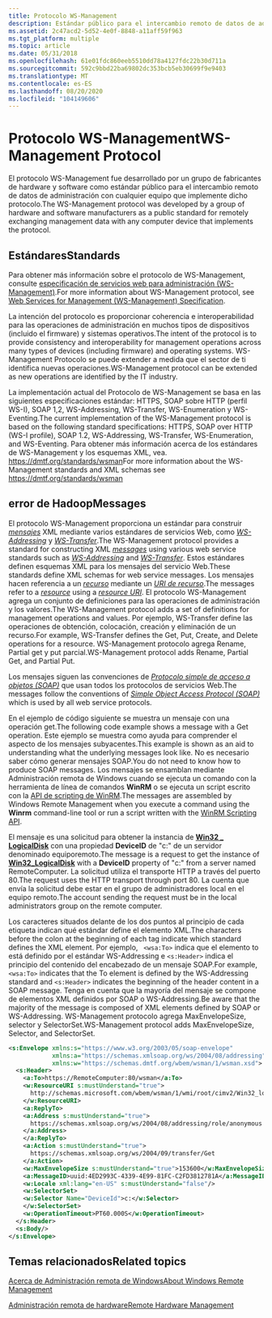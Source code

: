 ```yaml
---
title: Protocolo WS-Management
description: Estándar público para el intercambio remoto de datos de administración con cualquier dispositivo de equipo que implemente el protocolo.
ms.assetid: 2c47acd2-5d52-4e0f-8848-a11aff59f963
ms.tgt_platform: multiple
ms.topic: article
ms.date: 05/31/2018
ms.openlocfilehash: 61e01fdc860eeb5510dd78a4127fdc22b30d711a
ms.sourcegitcommit: 592c9bbd22ba69802dc353bcb5eb30699f9e9403
ms.translationtype: MT
ms.contentlocale: es-ES
ms.lasthandoff: 08/20/2020
ms.locfileid: "104149606"
---
```

# <a name="ws-management-protocol"></a><span data-ttu-id="4fc3e-103">Protocolo WS-Management</span><span class="sxs-lookup"><span data-stu-id="4fc3e-103">WS-Management Protocol</span></span>

<span data-ttu-id="4fc3e-104">El protocolo WS-Management fue desarrollado por un grupo de fabricantes de hardware y software como estándar público para el intercambio remoto de datos de administración con cualquier equipo que implemente dicho protocolo.</span><span class="sxs-lookup"><span data-stu-id="4fc3e-104">The WS-Management protocol was developed by a group of hardware and software manufacturers as a public standard for remotely exchanging management data with any computer device that implements the protocol.</span></span>

## <a name="standards"></a><span data-ttu-id="4fc3e-105">Estándares</span><span class="sxs-lookup"><span data-stu-id="4fc3e-105">Standards</span></span>

<span data-ttu-id="4fc3e-106">Para obtener más información sobre el protocolo de WS-Management, consulte [especificación de servicios web para administración (WS-Management)](https://dmtf.org/sites/default/files/standards/documents/DSP0226_1.2.0.pdf).</span><span class="sxs-lookup"><span data-stu-id="4fc3e-106">For more information about WS-Management protocol, see [Web Services for Management (WS-Management) Specification](https://dmtf.org/sites/default/files/standards/documents/DSP0226_1.2.0.pdf).</span></span>

<span data-ttu-id="4fc3e-107">La intención del protocolo es proporcionar coherencia e interoperabilidad para las operaciones de administración en muchos tipos de dispositivos (incluido el firmware) y sistemas operativos.</span><span class="sxs-lookup"><span data-stu-id="4fc3e-107">The intent of the protocol is to provide consistency and interoperability for management operations across many types of devices (including firmware) and operating systems.</span></span> <span data-ttu-id="4fc3e-108">WS-Management Protocolo se puede extender a medida que el sector de ti identifica nuevas operaciones.</span><span class="sxs-lookup"><span data-stu-id="4fc3e-108">WS-Management protocol can be extended as new operations are identified by the IT industry.</span></span>

<span data-ttu-id="4fc3e-109">La implementación actual del Protocolo de WS-Management se basa en las siguientes especificaciones estándar: HTTPS, SOAP sobre HTTP (perfil WS-I), SOAP 1,2, WS-Addressing, WS-Transfer, WS-Enumeration y WS-Eventing.</span><span class="sxs-lookup"><span data-stu-id="4fc3e-109">The current implementation of the WS-Management protocol is based on the following standard specifications: HTTPS, SOAP over HTTP (WS-I profile), SOAP 1.2, WS-Addressing, WS-Transfer, WS-Enumeration, and WS-Eventing.</span></span> <span data-ttu-id="4fc3e-110">Para obtener más información acerca de los estándares de WS-Management y los esquemas XML, vea. <https://dmtf.org/standards/wsman></span><span class="sxs-lookup"><span data-stu-id="4fc3e-110">For more information about the WS-Management standards and XML schemas see <https://dmtf.org/standards/wsman></span></span>

## <a name="messages"></a><span data-ttu-id="4fc3e-111">error de Hadoop</span><span class="sxs-lookup"><span data-stu-id="4fc3e-111">Messages</span></span>

<span data-ttu-id="4fc3e-112">El protocolo WS-Management proporciona un estándar para construir [*mensajes*](windows-remote-management-glossary.md) XML mediante varios estándares de servicios Web, como [*WS-Addressing*](windows-remote-management-glossary.md) y [*WS-Transfer*](windows-remote-management-glossary.md).</span><span class="sxs-lookup"><span data-stu-id="4fc3e-112">The WS-Management protocol provides a standard for constructing XML [*messages*](windows-remote-management-glossary.md) using various web service standards such as [*WS-Addressing*](windows-remote-management-glossary.md) and [*WS-Transfer*](windows-remote-management-glossary.md).</span></span> <span data-ttu-id="4fc3e-113">Estos estándares definen esquemas XML para los mensajes del servicio Web.</span><span class="sxs-lookup"><span data-stu-id="4fc3e-113">These standards define XML schemas for web service messages.</span></span> <span data-ttu-id="4fc3e-114">Los mensajes hacen referencia a un [*recurso*](windows-remote-management-glossary.md) mediante un [*URI de recurso*](windows-remote-management-glossary.md).</span><span class="sxs-lookup"><span data-stu-id="4fc3e-114">The messages refer to a [*resource*](windows-remote-management-glossary.md) using a [*resource URI*](windows-remote-management-glossary.md).</span></span> <span data-ttu-id="4fc3e-115">El protocolo WS-Management agrega un conjunto de definiciones para las operaciones de administración y los valores.</span><span class="sxs-lookup"><span data-stu-id="4fc3e-115">The WS-Management protocol adds a set of definitions for management operations and values.</span></span> <span data-ttu-id="4fc3e-116">Por ejemplo, WS-Transfer define las operaciones de obtención, colocación, creación y eliminación de un recurso.</span><span class="sxs-lookup"><span data-stu-id="4fc3e-116">For example, WS-Transfer defines the Get, Put, Create, and Delete operations for a resource.</span></span> <span data-ttu-id="4fc3e-117">WS-Management protocolo agrega Rename, Partial get y put parcial.</span><span class="sxs-lookup"><span data-stu-id="4fc3e-117">WS-Management protocol adds Rename, Partial Get, and Partial Put.</span></span>

<span data-ttu-id="4fc3e-118">Los mensajes siguen las convenciones de [*Protocolo simple de acceso a objetos (SOAP)*](windows-remote-management-glossary.md) que usan todos los protocolos de servicios Web.</span><span class="sxs-lookup"><span data-stu-id="4fc3e-118">The messages follow the conventions of [*Simple Object Access Protocol (SOAP)*](windows-remote-management-glossary.md) which is used by all web service protocols.</span></span>

<span data-ttu-id="4fc3e-119">En el ejemplo de código siguiente se muestra un mensaje con una operación get.</span><span class="sxs-lookup"><span data-stu-id="4fc3e-119">The following code example shows a message with a Get operation.</span></span> <span data-ttu-id="4fc3e-120">Este ejemplo se muestra como ayuda para comprender el aspecto de los mensajes subyacentes.</span><span class="sxs-lookup"><span data-stu-id="4fc3e-120">This example is shown as an aid to understanding what the underlying messages look like.</span></span> <span data-ttu-id="4fc3e-121">No es necesario saber cómo generar mensajes SOAP.</span><span class="sxs-lookup"><span data-stu-id="4fc3e-121">You do not need to know how to produce SOAP messages.</span></span> <span data-ttu-id="4fc3e-122">Los mensajes se ensamblan mediante Administración remota de Windows cuando se ejecuta un comando con la herramienta de línea de comandos **WinRM** o se ejecuta un script escrito con la [API de scripting de WinRM](winrm-scripting-api.md).</span><span class="sxs-lookup"><span data-stu-id="4fc3e-122">The messages are assembled by Windows Remote Management when you execute a command using the **Winrm** command-line tool or run a script written with the [WinRM Scripting API](winrm-scripting-api.md).</span></span>

<span data-ttu-id="4fc3e-123">El mensaje es una solicitud para obtener la instancia de [**Win32 \_ LogicalDisk**](/windows/desktop/CIMWin32Prov/win32-logicaldisk) con una propiedad **DeviceID** de "c:" de un servidor denominado equiporemoto.</span><span class="sxs-lookup"><span data-stu-id="4fc3e-123">The message is a request to get the instance of [**Win32\_LogicalDisk**](/windows/desktop/CIMWin32Prov/win32-logicaldisk) with a **DeviceID** property of "c:" from a server named RemoteComputer.</span></span> <span data-ttu-id="4fc3e-124">La solicitud utiliza el transporte HTTP a través del puerto 80.</span><span class="sxs-lookup"><span data-stu-id="4fc3e-124">The request uses the HTTP transport through port 80.</span></span> <span data-ttu-id="4fc3e-125">La cuenta que envía la solicitud debe estar en el grupo de administradores local en el equipo remoto.</span><span class="sxs-lookup"><span data-stu-id="4fc3e-125">The account sending the request must be in the local administrators group on the remote computer.</span></span>

<span data-ttu-id="4fc3e-126">Los caracteres situados delante de los dos puntos al principio de cada etiqueta indican qué estándar define el elemento XML.</span><span class="sxs-lookup"><span data-stu-id="4fc3e-126">The characters before the colon at the beginning of each tag indicate which standard defines the XML element.</span></span> <span data-ttu-id="4fc3e-127">Por ejemplo, ` <wsa:To>` indica que el elemento to está definido por el estándar WS-Addressing e `<s:Header>` indica el principio del contenido del encabezado de un mensaje SOAP.</span><span class="sxs-lookup"><span data-stu-id="4fc3e-127">For example, ` <wsa:To>` indicates that the To element is defined by the WS-Addressing standard and `<s:Header>` indicates the beginning of the header content in a SOAP message.</span></span> <span data-ttu-id="4fc3e-128">Tenga en cuenta que la mayoría del mensaje se compone de elementos XML definidos por SOAP o WS-Addressing.</span><span class="sxs-lookup"><span data-stu-id="4fc3e-128">Be aware that the majority of the message is composed of XML elements defined by SOAP or WS-Addressing.</span></span> <span data-ttu-id="4fc3e-129">WS-Management protocolo agrega MaxEnvelopeSize, selector y SelectorSet.</span><span class="sxs-lookup"><span data-stu-id="4fc3e-129">WS-Management protocol adds MaxEnvelopeSize, Selector, and SelectorSet.</span></span>


```XML
<s:Envelope xmlns:s="https://www.w3.org/2003/05/soap-envelope" 
            xmlns:a="https://schemas.xmlsoap.org/ws/2004/08/addressing" 
            xmlns:w="https://schemas.dmtf.org/wbem/wsman/1/wsman.xsd">
  <s:Header>
    <a:To>https://RemoteComputer:80/wsman</a:To> 
    <w:ResourceURI s:mustUnderstand="true">
      http://schemas.microsoft.com/wbem/wsman/1/wmi/root/cimv2/Win32_logicaldisk
    </w:ResourceURI> 
    <a:ReplyTo>
    <a:Address s:mustUnderstand="true">
      https://schemas.xmlsoap.org/ws/2004/08/addressing/role/anonymous
    </a:Address> 
    </a:ReplyTo>
    <a:Action s:mustUnderstand="true">
      https://schemas.xmlsoap.org/ws/2004/09/transfer/Get
    </a:Action> 
    <w:MaxEnvelopeSize s:mustUnderstand="true">153600</w:MaxEnvelopeSize> 
    <a:MessageID>uuid:4ED2993C-4339-4E99-81FC-C2FD3812781A</a:MessageID> 
    <w:Locale xml:lang="en-US" s:mustUnderstand="false"/> 
    <w:SelectorSet>
    <w:Selector Name="DeviceId">c:</w:Selector> 
    </w:SelectorSet>
    <w:OperationTimeout>PT60.000S</w:OperationTimeout> 
  </s:Header>
  <s:Body/> 
</s:Envelope>
```



## <a name="related-topics"></a><span data-ttu-id="4fc3e-130">Temas relacionados</span><span class="sxs-lookup"><span data-stu-id="4fc3e-130">Related topics</span></span>

<dl> <dt>

[<span data-ttu-id="4fc3e-131">Acerca de Administración remota de Windows</span><span class="sxs-lookup"><span data-stu-id="4fc3e-131">About Windows Remote Management</span></span>](about-windows-remote-management.md)
</dt> <dt>

[<span data-ttu-id="4fc3e-132">Administración remota de hardware</span><span class="sxs-lookup"><span data-stu-id="4fc3e-132">Remote Hardware Management</span></span>](remote-hardware-management.md)
</dt> </dl>

 

 
